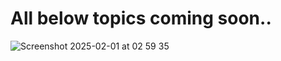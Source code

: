 # All below topics coming soon..

![Screenshot 2025-02-01 at 02 59 35](https://github.com/user-attachments/assets/bcdeda6b-fbb5-4d62-9eeb-29cad077199d)
